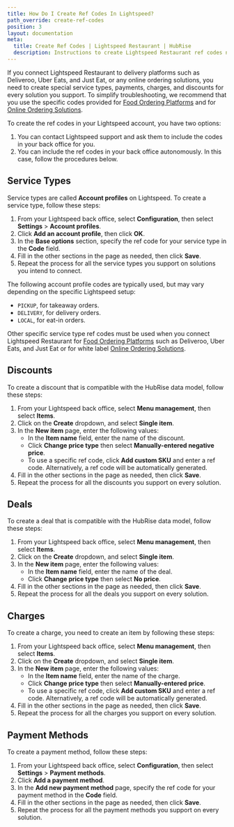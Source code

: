 ```yaml
---
title: How Do I Create Ref Codes In Lightspeed?
path_override: create-ref-codes
position: 3
layout: documentation
meta:
  title: Create Ref Codes | Lightspeed Restaurant | HubRise
  description: Instructions to create Lightspeed Restaurant ref codes needed for your EPOS to work with other connected apps, like online ordering platforms.
---
```


If you connect Lightspeed Restaurant to delivery platforms such as Deliveroo, Uber Eats, and Just Eat, or any online ordering solutions, you need to create special service types, payments, charges, and discounts for every solution you support.
To simplify troubleshooting, we recommend that you use the specific codes provided for [Food Ordering Platforms](/apps/lightspeed-restaurant/food-ordering-platforms) and for [Online Ordering Solutions](/apps/lightspeed-restaurant/online-ordering-solutions).

To create the ref codes in your Lightspeed account, you have two options:

1. You can contact Lightspeed support and ask them to include the codes in your back office for you.
1. You can include the ref codes in your back office autonomously. In this case, follow the procedures below.

## Service Types

Service types are called **Account profiles** on Lightspeed. To create a service type, follow these steps:

1. From your Lightspeed back office, select **Configuration**, then select **Settings** > **Account profiles**.
1. Click **Add an account profile**, then click **OK**.
1. In the **Base options** section, specify the ref code for your service type in the **Code** field.
1. Fill in the other sections in the page as needed, then click **Save**.
1. Repeat the process for all the service types you support on solutions you intend to connect.

The following account profile codes are typically used, but may vary depending on the specific Lightspeed setup:

- `PICKUP`, for takeaway orders.
- `DELIVERY`, for delivery orders.
- `LOCAL`, for eat-in orders.

Other specific service type ref codes must be used when you connect Lightspeed Restaurant for [Food Ordering Platforms](/apps/lightspeed-restaurant/food-ordering-platforms) such as Deliveroo, Uber Eats, and Just Eat or for white label [Online Ordering Solutions](/apps/lightspeed-restaurant/online-ordering-solutions).

## Discounts

To create a discount that is compatible with the HubRise data model, follow these steps:

1. From your Lightspeed back office, select **Menu management**, then select **Items**.
1. Click on the **Create** dropdown, and select **Single item**.
1. In the **New item** page, enter the following values:
   - In the **Item name** field, enter the name of the discount.
   - Click **Change price type** then select **Manually-entered negative price**.
   - To use a specific ref code, click **Add custom SKU** and enter a ref code. Alternatively, a ref code will be automatically generated.
1. Fill in the other sections in the page as needed, then click **Save**.
1. Repeat the process for all the discounts you support on every solution.

## Deals

To create a deal that is compatible with the HubRise data model, follow these steps:

1. From your Lightspeed back office, select **Menu management**, then select **Items**.
1. Click on the **Create** dropdown, and select **Single item**.
1. In the **New item** page, enter the following values:
   - In the **Item name** field, enter the name of the deal.
   - Click **Change price type** then select **No price**.
1. Fill in the other sections in the page as needed, then click **Save**.
1. Repeat the process for all the deals you support on every solution.

## Charges

To create a charge, you need to create an item by following these steps:

1. From your Lightspeed back office, select **Menu management**, then select **Items**.
1. Click on the **Create** dropdown, and select **Single item**.
1. In the **New item** page, enter the following values:
   - In the **Item name** field, enter the name of the charge.
   - Click **Change price type** then select **Manually-entered price**.
   - To use a specific ref code, click **Add custom SKU** and enter a ref code. Alternatively, a ref code will be automatically generated.
1. Fill in the other sections in the page as needed, then click **Save**.
1. Repeat the process for all the charges you support on every solution.

## Payment Methods

To create a payment method, follow these steps:

1. From your Lightspeed back office, select **Configuration**, then select **Settings** > **Payment methods**.
1. Click **Add a payment method**.
1. In the **Add new payment method** page, specify the ref code for your payment method in the **Code** field.
1. Fill in the other sections in the page as needed, then click **Save**.
1. Repeat the process for all the payment methods you support on every solution.
